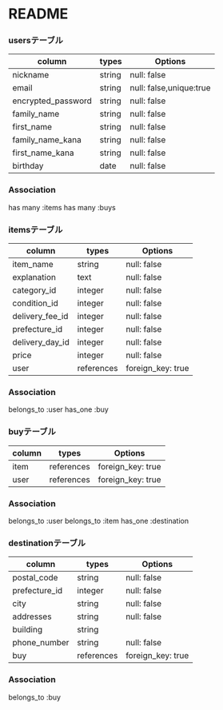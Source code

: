# README

### usersテーブル
|column            |types |Options                |
|------------------|------|-----------------------|
|nickname          |string|null: false            |
|email             |string|null: false,unique:true|
|encrypted_password|string|null: false            |
|family_name       |string|null: false            |
|first_name        |string|null: false            |
|family_name_kana  |string|null: false            |
|first_name_kana   |string|null: false            |
|birthday          |date  |null: false            |

### Association
has many :items
has many :buys

### itemsテーブル
|column          |types         |Options                     |
|----------------|--------------|----------------------------|
|item_name       |string        |null: false                 |
|explanation     |text          |null: false                 |
|category_id     |integer       |null: false                 |
|condition_id    |integer       |null: false                 |
|delivery_fee_id |integer       |null: false                 |
|prefecture_id   |integer       |null: false                 |
|delivery_day_id |integer       |null: false                 |
|price           |integer       |null: false                 |
|user            |references    |foreign_key: true           |

### Association
belongs_to :user
has_one :buy

### buyテーブル
|column     |types    |Options                       |
|-----------|----------|-------------------|
|item       |references|foreign_key: true  |
|user       |references|foreign_key: true  |

### Association
belongs_to :user
belongs_to :item
has_one :destination

### destinationテーブル
|column        |types     |Options            |
|--------------|----------|-------------------|
|postal_code   |string    |null: false        |
|prefecture_id |integer   |null: false        |
|city          |string    |null: false        |
|addresses     |string    |null: false        |
|building      |string    |                   |
|phone_number  |string    |null: false        |
|buy           |references|foreign_key: true  |

### Association
belongs_to :buy




